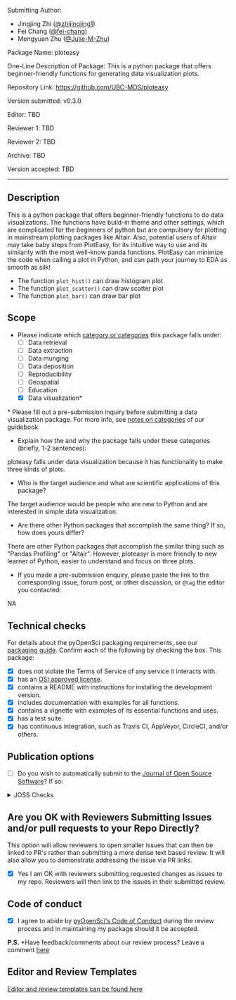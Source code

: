 Submitting Author:
- Jingjing Zhi ([@zhijingjing1](https://github.com/zhijingjing1))
- Fei Chang ([@fei-chang](https://github.com/fei-chang))
- Mengyuan Zhu ([@Julie-M-Zhu](https://github.com/Julie-M-Zhu))

Package Name: ploteasy

One-Line Description of Package: This is a python package that offers beginner-friendly functions for generating data visualization plots.

Repository Link: https://github.com/UBC-MDS/ploteasy

Version submitted: v0.3.0

Editor: TBD  

Reviewer 1: TBD  

Reviewer 2: TBD  

Archive: TBD  

Version accepted: TBD   

---

## Description

This is a python package that offers beginner-friendly functions to do data visualizations. The functions have build-in theme and other settings, which are complicated for the beginners of python but are compulsory for plotting in mainstream plotting packages like Altair. Also, potential users of Altair may take baby steps from PlotEasy, for its intuitive way to use and its similarity with the most well-know panda functions. PlotEasy can minimize the code when calling a plot in Python, and can path your journey to EDA as smooth as silk!

- The function `plot_hist()` can draw histogram plot
- The function `plot_scatter()` can draw scatter plot
- The function `plot_bar()` can draw bar plot


## Scope 
- Please indicate which [category or categories][PackageCategories] this package falls under:
	- [ ] Data retrieval
	- [ ] Data extraction
	- [ ] Data munging
	- [ ] Data deposition
	- [ ] Reproducibility
	- [ ] Geospatial
	- [ ] Education
	- [x] Data visualization*

\* Please fill out a pre-submission inquiry before submitting a data visualization package. For more info, see [notes on categories][NotesOnCategories] of our guidebook.

- Explain how the and why the package falls under these categories (briefly, 1-2 sentences):

ploteasy falls under data visualization because it has functionality to make three kinds of plots.

-   Who is the target audience and what are scientific applications of this package?  

The target audience would be people who are new to Python and are interested in simple data visualization.

-   Are there other Python packages that accomplish the same thing? If so, how does yours differ?

There are other Python packages that accomplish the similar thing such as "Pandas Profiling" or "Altair". However, ploteasyr is more friendly to new learner of Python, easier to understand and focus on three plots. 

-   If you made a pre-submission enquiry, please paste the link to the corresponding issue, forum post, or other discussion, or `@tag` the editor you contacted:

NA

## Technical checks

For details about the pyOpenSci packaging requirements, see our [packaging guide][PackagingGuide]. Confirm each of the following by checking the box.  This package:

- [x] does not violate the Terms of Service of any service it interacts with. 
- [x] has an [OSI approved license][OsiApprovedLicense].
- [x] contains a README with instructions for installing the development version. 
- [x] includes documentation with examples for all functions.
- [x] contains a vignette with examples of its essential functions and uses.
- [x] has a test suite.
- [x] has continuous integration, such as Travis CI, AppVeyor, CircleCI, and/or others.

## Publication options

- [ ] Do you wish to automatically submit to the [Journal of Open Source Software][JournalOfOpenSourceSoftware]? If so:

<details>
 <summary>JOSS Checks</summary>  

- [ ] The package has an **obvious research application** according to JOSS's definition in their [submission requirements][JossSubmissionRequirements]. Be aware that completing the pyOpenSci review process **does not** guarantee acceptance to JOSS. Be sure to read their submission requirements (linked above) if you are interested in submitting to JOSS.
- [ ] The package is not a "minor utility" as defined by JOSS's [submission requirements][JossSubmissionRequirements]: "Minor ‘utility’ packages, including ‘thin’ API clients, are not acceptable." pyOpenSci welcomes these packages under "Data Retrieval", but JOSS has slightly different criteria.
- [ ] The package contains a `paper.md` matching [JOSS's requirements][JossPaperRequirements] with a high-level description in the package root or in `inst/`.
- [ ] The package is deposited in a long-term repository with the DOI: 

*Note: Do not submit your package separately to JOSS*
  
</details>

## Are you OK with Reviewers Submitting Issues and/or pull requests to your Repo Directly?
This option will allow reviewers to open smaller issues that can then be linked to PR's rather than submitting a more dense text based review. It will also allow you to demonstrate addressing the issue via PR links.

- [x] Yes I am OK with reviewers submitting requested changes as issues to my repo. Reviewers will then link to the issues in their submitted review.

## Code of conduct

- [x] I agree to abide by [pyOpenSci's Code of Conduct][PyOpenSciCodeOfConduct] during the review process and in maintaining my package should it be accepted.


**P.S.** *Have feedback/comments about our review process? Leave a comment [here][Comments]

## Editor and Review Templates

[Editor and review templates can be found here][Templates]

[PackagingGuide]: https://www.pyopensci.org/contributing-guide/authoring/index.html#packaging-guide

[PackageCategories]: https://www.pyopensci.org/contributing-guide/open-source-software-peer-review/aims-and-scope.html?highlight=data#package-categories

[NotesOnCategories]: https://www.pyopensci.org/contributing-guide/open-source-software-peer-review/aims-and-scope.html?highlight=data#notes-on-categories


[JournalOfOpenSourceSoftware]: http://joss.theoj.org/

[JossSubmissionRequirements]: https://joss.readthedocs.io/en/latest/submitting.html#submission-requirements

[JossPaperRequirements]: https://joss.readthedocs.io/en/latest/submitting.html#what-should-my-paper-contain

[PyOpenSciCodeOfConduct]: https://www.pyopensci.org/contributing-guide/open-source-software-peer-review/code-of-conduct.html?highlight=code%20conduct

[OsiApprovedLicense]: https://opensource.org/licenses

[Templates]: https://www.pyopensci.org/contributing-guide/appendices/templates.html

[Comments]: https://github.com/pyOpenSci/governance/issues/8
